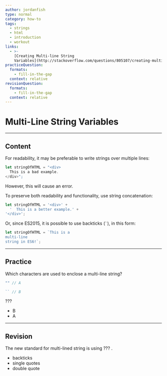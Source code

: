 ```yaml
---
author: jordanfish
type: normal
category: how-to
tags:
  - strings
  - html
  - introduction
  - workout
links:
  - >-
    [Creating Multi-line String
    Variables](http://stackoverflow.com/questions/805107/creating-multiline-strings-in-javascript/6247331#6247331){discussion}
practiceQuestion:
  formats:
    - fill-in-the-gap
  context: relative
revisionQuestion:
  formats:
    - fill-in-the-gap
  context: relative
---
```


# Multi-Line String Variables


---

## Content

For readability, it may be preferable to write strings over multiple lines:

```javascript
let stringOfHTML = "<div>
  This is a bad example.
</div>";
```

However, this will cause an error. 

To preserve both readability and functionality, use string concatenation:

```javascript
let stringOfHTML = '<div>' +
  '  This is a better example.' +
'</div>';
```

Or, since ES2015, it is possible to use backticks (`` ` ``), in this form:

```javascript
let stringOfHTML = `This is a 
multi-line
string in ES6!`;
```


---

## Practice

Which characters are used to enclose a multi-line string?

```js
"" // A
```

```js
`` // B
```

???

- B
- A


---

## Revision

The new standard for multi-lined string is using ??? .

- backticks
- single quotes
- double quote
